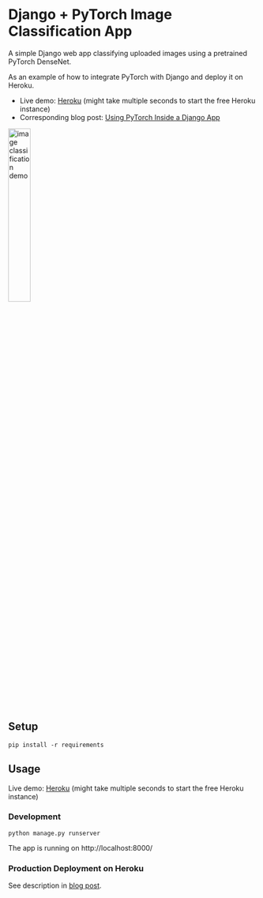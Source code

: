 # Django + PyTorch Image Classification App

A simple Django web app classifying uploaded images using a pretrained PyTorch DenseNet.

As an example of how to integrate PyTorch with Django and deploy it on Heroku.

* Live demo: [Heroku](https://pytorch-django.herokuapp.com/) (might take multiple seconds to start the free Heroku instance)
* Corresponding blog post: [Using PyTorch Inside a Django App](https://stefanbschneider.github.io/blog/pytorch-django)

<img src="docs/demo.gif" alt="image classification demo" width="30%" />

## Setup

```
pip install -r requirements
```

## Usage

Live demo: [Heroku](https://pytorch-django.herokuapp.com/) (might take multiple seconds to start the free Heroku instance)

### Development

```
python manage.py runserver
```
The app is running on http://localhost:8000/

### Production Deployment on Heroku

See description in [blog post](https://stefanbschneider.github.io/blog/pytorch-django).
